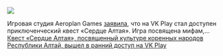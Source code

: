<!--2025-03-16 12:35:51-->
<div class="yb">
  <div class="rss smaller1 habr"><img src="https://habrastorage.org/getpro/habr/upload_files/05d/255/911/05d2559118f1bbbc14bff029899ddb2c.jpg" /><p>Игровая студия Aeroplan Games <a href="https://community.vkplay.ru/community/game/serdce_altaja/news/UMMGohl8YK/" rel="noopener noreferrer nofollow">заявила</a>, что&nbsp;на&nbsp;VK Play стал доступен приключенческий квест «Сердце Алтая». Игра посвящена мифам,... <br><a class="light" href="https://habr.com/ru/news/891318/?utm_source=habrahabr&utm_medium=rss&utm_campaign=891318">Квест «Сердце Алтая», посвященный культуре коренных народов Республики Алтай, вышел в ранний доступ на VK Play</a></div>
</div>
